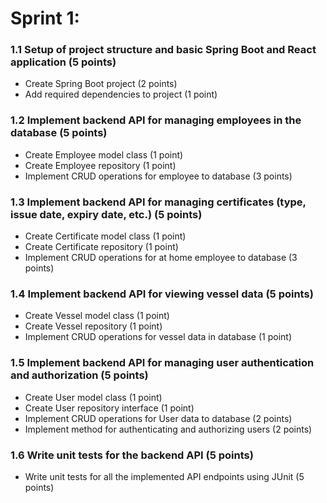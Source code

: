 # Sprint 1:

### 1.1 Setup of project structure and basic Spring Boot and React application (5 points)

- Create Spring Boot project (2 points)
- Add required dependencies to project (1 point)

### 1.2 Implement backend API for managing employees in the database (5 points)

- Create Employee model class (1 point)
- Create Employee repository (1 point)
- Implement CRUD operations for employee to database (3 points)

### 1.3 Implement backend API for managing certificates (type, issue date, expiry date, etc.) (5 points)

- Create Certificate model class (1 point)
- Create Certificate repository (1 point)
- Implement CRUD operations for at home employee to database (3 points)

### 1.4 Implement backend API for viewing vessel data (5 points)

- Create Vessel model class (1 point)
- Create Vessel repository (1 point)
- Implement CRUD operations for vessel data in database (1 point)

### 1.5 Implement backend API for managing user authentication and authorization (5 points)

- Create User model class (1 point)
- Create User repository interface (1 point)
- Implement CRUD operations for User data to database (2 points)
- Implement method for authenticating and authorizing users (2 points)

### 1.6 Write unit tests for the backend API (5 points)

- Write unit tests for all the implemented API endpoints using JUnit (5 points)

